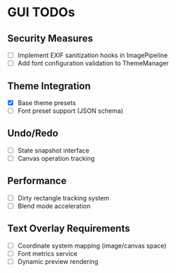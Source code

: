 # GUI TODOs

## Security Measures
- [ ] Implement EXIF sanitization hooks in ImagePipeline
- [ ] Add font configuration validation to ThemeManager

## Theme Integration
- [x] Base theme presets
- [ ] Font preset support (JSON schema)

## Undo/Redo
- [ ] State snapshot interface
- [ ] Canvas operation tracking

## Performance
- [ ] Dirty rectangle tracking system
- [ ] Blend mode acceleration

## Text Overlay Requirements
- [ ] Coordinate system mapping (image/canvas space)
- [ ] Font metrics service
- [ ] Dynamic preview rendering
